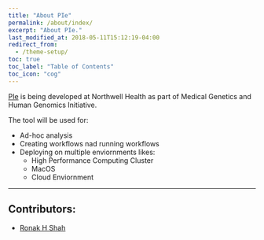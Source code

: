 ```yaml
---
title: "About PIe"
permalink: /about/index/
excerpt: "About PIe."
last_modified_at: 2018-05-11T15:12:19-04:00
redirect_from:
  - /theme-setup/
toc: true
toc_label: "Table of Contents"
toc_icon: "cog"
---
```

[PIe](https://github.com/NorthwellHealth-HumanGenomics/PIe) is being developed at Northwell Health as part of Medical Genetics and Human Genomics Initiative.

The tool will be used for:

- Ad-hoc analysis
- Creating workflows nad running workflows
- Deploying on multiple enviornments likes:
  - High Performance Computing Cluster
  - MacOS
  - Cloud Enviornment

- - - -

## Contributors:

- [Ronak H Shah](https://www.github.com/rhshah)